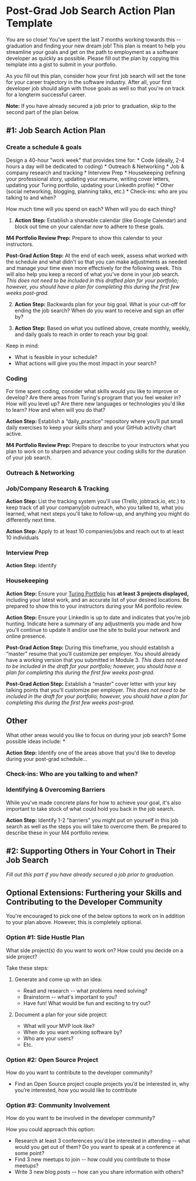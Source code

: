# Post-Grad Job Search Action Plan Template
You are so close! You've spent the last 7 months working towards this -- graduation and finding your new dream job! This plan is meant to help you streamline your goals and get on the path to employment as a software developer as quickly as possible. Please fill out the plan by copying this template into a gist to submit in your portfolio. 

As you fill out this plan, consider how your first job search will set the tone for your career trajectory in the software industry. After all, your first developer job should align with those goals as well so that you're on track for a longterm successful career. 

**Note:** If you have already secured a job prior to graduation, skip to the second part of the plan below.  

## #1: Job Search Action Plan
### Create a schedule & goals
Design a 40-hour "work week" that provides time for: 
	* Code (ideally, 2-4 hours a day will be dedicated to coding)
	* Outreach & Networking
	* Job & company research and tracking
	* Interview Prep
	* Housekeeping (refining your professional story, updating your resume, writing cover letters, updating your Turing portfolio, updating your LinkedIn profile)
	* Other (social networking, blogging, planning talks, etc.)
	* Check-ins: who are you talking to and when?

How much time will you spend on each? When will you do each thing?

1. **Action Step:** Establish a shareable calendar (like Google Calendar) and block out time on your calendar *now* to adhere to these goals.

**M4 Portfolio Review Prep:** Prepare to show this calendar to your instructors. 

**Post-Grad Action Step:** At the end of each week, assess what worked with the schedule and what didn't so that you can make adjustments as needed and manage your time even more effectively for the following week. This will also help you keep a record of what you've done in your job search. *This does not need to be included in this drafted plan for your portfolio; however, you should have a plan for completing this during the first few weeks post-grad.*

2. **Action Step:** Backwards plan for your big goal. What is your cut-off for ending the job search? When do you want to receive and sign an offer by? 


3. **Action Step:** Based on what you outlined above, create monthly, weekly, and daily goals to reach in order to reach your big goal:


Keep in mind:

* What is feasible in your schedule?
* What actions will give you the most impact in your search?

### Coding
For time spent coding, consider what skills would you like to improve or develop? Are there areas from Turing's program that you feel weaker in? How will you level up? Are there new languages or technologies you'd like to learn? How and when will you do that?

**Action Step:** Establish a “daily_practice” repository where you’ll put small daily exercises to keep your skills sharp and your GitHub activity chart active. 

**M4 Portfolio Review Prep:** Prepare to describe to your instructors what you plan to work on to sharpen and advance your coding skills for the duration of your job search. 

### Outreach & Networking

### Job/Company Research & Tracking

**Action Step:** List the tracking system you'll use (Trello, jobtrack.io, etc.) to keep track of all your company/job outreach, who you talked to, what you learned, what next steps you'll take to follow-up, and anything you might do differently next time. 

**Action Step:** Apply to at least 10 companies/jobs and reach out to at least 10 individuals

### Interview Prep

**Action Step:** Identify 

### Housekeeping

**Action Step:** Ensure your [Turing Portfolio](http://turing.io/alumni) has **at least 3 projects displayed,** including your latest work, and an accurate list of your desired locations. Be prepared to show this to your instructors during your M4 portfolio review. 

**Action Step:** Ensure your LinkedIn is up to date and indicates that you’re job hunting. Indicate here a summary of any adjustments you made and how you'll continue to update it and/or use the site to build your network and online presence. 

**Post-Grad Action Step:** During this timeframe, you should establish a “master” resume that you’ll customize per employer. You should already have a working version that you submitted in Module 3. *This does not need to be included in the draft for your portfolio; however, you should have a plan for completing this during the first few weeks post-grad.*

**Post-Grad Action Step:** Establish a “master” cover letter with your key talking points that you'll customize per employer. *This does not need to be included in the draft for your portfolio; however, you should have a plan for completing this during the first few weeks post-grad.*

## Other
What other areas would you like to focus on during your job search? Some possible ideas include:
* 

**Action Step:** Identify one of the areas above that you'd like to develop during your post-grad schedule...

### Check-ins: Who are you talking to and when?

### Identifying & Overcoming Barriers
While you've made concrete plans for how to achieve your goal, it's also important to take stock of what could hold you back in the job search. 

**Action Step:** Identify 1-2 "barriers" you might put on yourself in this job search as well as the steps you will take to overcome them. Be prepared to describe these in your M4 portfolio review. 

## #2: Supporting Others in Your Cohort in Their Job Search
*Fill out this part if you have already secured a job prior to graduation.*





## Optional Extensions: Furthering your Skills and Contributing to the Developer Community
You're encouraged to pick one of the below options to work on in addition to your plan above. However, this is completely optional.

### Option #1: Side Hustle Plan
What side project(s) do you want to work on? How could you decide on a side project?

Take these steps:

1. Generate and come up with an idea:
	* Read and research -- what problems need solving?
	* Brainstorm -- what's important to you?
	* Have fun! What would be fun and exciting to try out?

2. Document a plan for your side project:
	* What will your MVP look like?
	* When do you want working software by?
	* Who are your users?
	* Etc.

### Option #2: Open Source Project
How do you want to contribute to the developer community? 

* Find an Open Source project couple projects you’d be interested in, why you’re interested, how you would like to contribute

### Option #3: Community Involvement
How do you want to be involved in the developer community?

How you could approach this option:

* Research at least 3 conferences you'd be interested in attending -- what would you get out of them? Do you want to speak at a conference at some point?
* Find 3 new meetups to join -- how could you contribute to those meetups?
* Write 3 new blog posts -- how can you share information with others?
